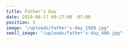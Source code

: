 ```yaml
---
title: Father's Day
date: 2019-06-17 09:17:00 -07:00
position: 5
image: "/uploads/father's-day_1920.jpg"
small_image: "/uploads/father's-day_480.jpg"
---
```


